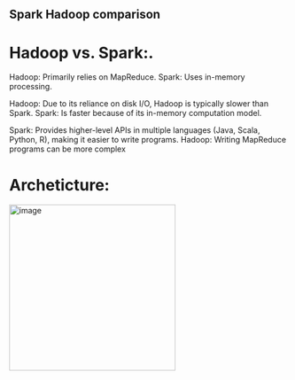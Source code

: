 ## Spark Hadoop comparison

# Hadoop vs. Spark:.
Hadoop: Primarily relies on MapReduce. 
Spark: Uses in-memory processing.

Hadoop: Due to its reliance on disk I/O, Hadoop is typically slower than Spark. 
Spark: Is faster because of its in-memory computation model. 

Spark: Provides higher-level APIs in multiple languages (Java, Scala, Python, R), making it easier to write programs. 
Hadoop: Writing MapReduce programs can be more complex

# Archeticture:

<img width="300" alt="image" src="https://github.com/user-attachments/assets/eaa01cef-ba01-4895-bdc9-c00fa766b393">



